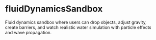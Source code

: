 # fluidDynamicsSandbox
Fluid dynamics sandbox where users can drop objects, adjust gravity, create barriers, and watch realistic water simulation with particle effects and wave propagation.
